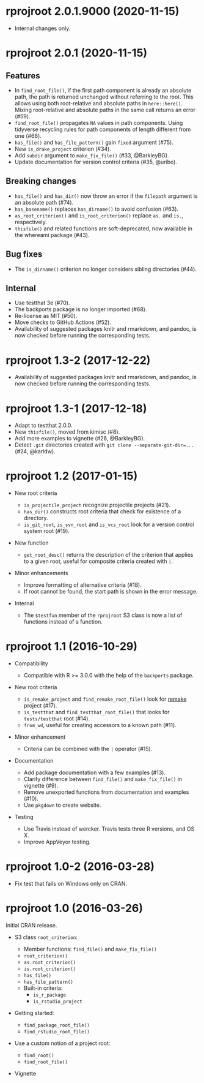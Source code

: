 # rprojroot 2.0.1.9000 (2020-11-15)

- Internal changes only.


# rprojroot 2.0.1 (2020-11-15)

## Features

- In `find_root_file()`, if the first path component is already an absolute path, the path is returned unchanged without referring to the root. This allows using both root-relative and absolute paths in `here::here()`. Mixing root-relative and absolute paths in the same call returns an error (#59).
- `find_root_file()` propagates `NA` values in path components. Using tidyverse recycling rules for path components of length different from one (#66).
- `has_file()` and `has_file_pattern()` gain `fixed` argument (#75).
- New `is_drake_project` criterion (#34).
- Add `subdir` argument to `make_fix_file()` (#33, @BarkleyBG).
- Update documentation for version control criteria (#35, @uribo).

## Breaking changes

- `has_file()` and `has_dir()` now throw an error if the `filepath` argument is an absolute path (#74).
- `has_basename()` replaces `has_dirname()` to avoid confusion (#63).
- `as_root_criterion()` and `is_root_criterion()` replace `as.` and `is.`, respectively.
- `thisfile()` and related functions are soft-deprecated, now available in the whereami package (#43).

## Bug fixes

- The `is_dirname()` criterion no longer considers sibling directories (#44).

## Internal

- Use testthat 3e (#70).
- The backports package is no longer imported (#68).
- Re-license as MIT (#50).
- Move checks to GitHub Actions (#52).
- Availability of suggested packages knitr and rmarkdown, and pandoc, is now checked before running the corresponding tests.


# rprojroot 1.3-2 (2017-12-22)

- Availability of suggested packages knitr and rmarkdown, and pandoc, is now checked before running the corresponding tests.


# rprojroot 1.3-1 (2017-12-18)

- Adapt to testthat 2.0.0.
- New `thisfile()`, moved from kimisc (#8).
- Add more examples to vignette (#26, @BarkleyBG).
- Detect `.git` directories created with `git clone --separate-git-dir=...` (#24, @karldw).


# rprojroot 1.2 (2017-01-15)

- New root criteria
    - `is_projectile_project` recognize projectile projects (#21).
    - `has_dir()` constructs root criteria that check for existence of a directory.
    - `is_git_root`, `is_svn_root` and `is_vcs_root` look for a version control system root (#19).

- New function
    - `get_root_desc()` returns the description of the criterion that applies to a given root, useful for composite criteria created with `|`.

- Minor enhancements
    - Improve formatting of alternative criteria (#18).
    - If root cannot be found, the start path is shown in the error message.

- Internal
    - The `$testfun` member of the `rprojroot` S3 class is now a list of functions instead of a function.


# rprojroot 1.1 (2016-10-29)

- Compatibility
    - Compatible with R >= 3.0.0 with the help of the `backports` package.

- New root criteria
    - `is_remake_project` and `find_remake_root_file()` look for [remake](https://github.com/richfitz/remake) project (#17).
    - `is_testthat` and `find_testthat_root_file()` that looks for `tests/testthat` root (#14).
    - `from_wd`, useful for creating accessors to a known path (#11).

- Minor enhancement
    - Criteria can be combined with the `|` operator (#15).

- Documentation
    - Add package documentation with a few examples (#13).
    - Clarify difference between `find_file()` and `make_fix_file()` in vignette (#9).
    - Remove unexported functions from documentation and examples (#10).
    - Use `pkgdown` to create website.

- Testing
    - Use Travis instead of wercker. Travis tests three R versions, and OS X.
    - Improve AppVeyor testing.


# rprojroot 1.0-2 (2016-03-28)

- Fix test that fails on Windows only on CRAN.


# rprojroot 1.0 (2016-03-26)

Initial CRAN release.

- S3 class `root_criterion`:
    - Member functions: `find_file()` and `make_fix_file()`
    - `root_criterion()`
    - `as.root_criterion()`
    - `is.root_criterion()`
    - `has_file()`
    - `has_file_pattern()`
    - Built-in criteria:
        - `is_r_package`
        - `is_rstudio_project`

- Getting started:
    - `find_package_root_file()`
    - `find_rstudio_root_file()`

- Use a custom notion of a project root:
    - `find_root()`
    - `find_root_file()`

- Vignette
